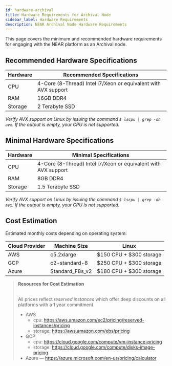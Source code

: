 ```yaml
---
id: hardware-archival
title: Hardware Requirements for Archival Node
sidebar_label: Hardware Requirements
description: NEAR Archival Node Hardware Requirements
---
```


This page covers the minimum and recommended hardware requirements for engaging with the NEAR platform as an Archival node.


## Recommended Hardware Specifications

| Hardware       |  Recommended Specifications                                               |
| -------------- | -----------------------------------------------------------------------   |
| CPU            | 4-Core (8-Thread) Intel i7/Xeon or equivalent with AVX support            |
| RAM            | 16GB DDR4                                                                 |
| Storage        | 2 Terabyte SSD                                                            |

_Verify AVX support on Linux by issuing the command ```$ lscpu | grep -oh  avx```. If the output is empty, your CPU is not supported._


## Minimal Hardware Specifications

| Hardware       |  Minimal Specifications                                                    |
| -------------- | -------------------------------------------------------------------------- |
| CPU            | 4-Core (8-Thread) Intel i7/Xeon or equivalent with AVX support             |
| RAM            | 8GB DDR4                                                                   |
| Storage        | 1.5 Terabyte SSD                                                           |

_Verify AVX support on Linux by issuing the command ```$ lscpu | grep -oh  avx```. If the output is empty, your CPU is not supported._

## Cost Estimation

Estimated monthly costs depending on operating system:

| Cloud Provider | Machine Size    | Linux                  |
| -------------- | --------------- | ---------------------- |
| AWS            | c5.2xlarge      | $150 CPU + $300 storage |
| GCP            | c2-standard-8   | $250 CPU + $300 storage |
| Azure          | Standard_F8s_v2 | $180 CPU + $300 storage |

<blockquote class="info">
<strong>Resources for Cost Estimation</strong><br><br>

All prices reflect *reserved instances* which offer deep discounts on all platforms with a 1 year commitment

- AWS
  - cpu: https://aws.amazon.com/ec2/pricing/reserved-instances/pricing
  - storage: https://aws.amazon.com/ebs/pricing
- GCP
  - cpu: https://cloud.google.com/compute/vm-instance-pricing
  - storage: https://cloud.google.com/compute/disks-image-pricing
- Azure — https://azure.microsoft.com/en-us/pricing/calculator

</blockquote>
